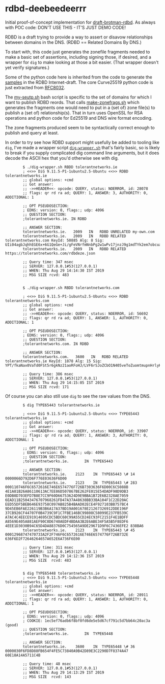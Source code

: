 # rdbd-deebeedeerrr

Initial proof-of-concept implementation for [draft-brotman-rdbd](https://tools.ietf.org/html/draft-brotman-rdbd).
As always with POC code: DON'T USE THIS - IT'S JUST DEMO CODE!

RDBD is a draft trying to provide a way to assert or disavow relationships 
between domains in the DNS. (RDBD == Related Domains By DNS.)

To start with, this code just generates the zonefile fragments needed to make a
basic set of assertions, including signing those, if desired, and a wrapper for
``dig`` to make looking at those a bit easier. (That wrapper doesn't yet verify
signatures.) 

Some of the python code here is inherited from the code to generate the
[samples](https://github.com/abrotman/related-domains-by-dns/master/sample)
in the RDBD Internet-draft. The core Curve25519 python code is just extracted from
[RFC8032](https://tools.ietf.org/html/rfc8032).

The [my-seutp.sh](./my-setup.sh) bash script is specific to the 
set of domains for which I want to publish RDBD reords. That 
calls [make-zonefrags.sh](./make-zonefrags.sh)
which generates the fragments one would need to put in a (set of) zone file(s) to
publish a (set of) relationship(s). That in turn uses OpenSSL for
RSA operations and python code for Ed25519 and DNS wire format
encoding.

The zone fragments produced seem to be syntactically correct enough
to publish and query at least.

In order to try see how RDBD support might usefully be added to tooling like
``dig``, I've made a wrapper script [``dig-wrapper.sh``](./dig-wrapper.sh)
that's fairly basic, so is likely to break if you supply complicated dig
command line arguments, but it does decode the ASCII hex that you'd otherwise
see with dig. 

            $ ./dig-wrapper.sh RBDD tolerantnetworks.ie
            ; <<>> DiG 9.11.5-P1-1ubuntu2.5-Ubuntu <<>> RDBD tolerantnetworks.ie
            ;; global options: +cmd
            ;; Got answer:
            ;; ->>HEADER<<- opcode: QUERY, status: NOERROR, id: 28078
            ;; flags: qr rd ra ad; QUERY: 1, ANSWER: 3, AUTHORITY: 0, ADDITIONAL: 1
            
            ;; OPT PSEUDOSECTION:
            ; EDNS: version: 0, flags:; udp: 4096
            ;; QUESTION SECTION:
            ;tolerantnetworks.ie. IN RDBD
            
            ;; ANSWER SECTION:
            tolerantnetworks.ie.   2009   IN   RDBD UNRELATED my-own.com
            tolerantnetworks.ie.   2009   IN   RDBD RELATED tolerantnetworks.com KeyId: 50885 Alg: 8 Sig: UIi04agbJqhhEGE6x+6G1QeGe+Ji/gFeVNrfmNnbPg2w1wPv17jnzJ9g1mdTYk2em7obcuayMornBZbq0RslBDR2cHloJh/Uejekhji7M7oQTxwi0grO7VXfW+tkbpN1jAl6uCW0uq0C7OT5JxA7t1e8SdRetvriJhGbO2oXo3vRmgAWeOISZzJpEt3hlvN8uSbPRHB/C0c5yfHH++FGvJmAjFgJniN/tTnKesTE7s6RkUaVzcW9xgyZpVzSTsk/whUfThvf+oVp5AWoga75DA1nQK7fS9qjsuar409aW1+O32Tu4dMDC5TGXU2og3bQx1RWWp3ilnHZ9sdDbv4oOLo=
            tolerantnetworks.ie.   2009   IN   RDBD RELATED https://tolerantnetworks.com/rdbdeze.json
            
            ;; Query time: 347 msec
            ;; SERVER: 127.0.0.1#53(127.0.0.1)
            ;; WHEN: Thu Aug 29 14:14:30 IST 2019
            ;; MSG SIZE rcvd: 483

            
            $ ./dig-wrapper.sh RBDD tolerantnetworks.com

            ; <<>> DiG 9.11.5-P1-1ubuntu2.5-Ubuntu <<>> RDBD tolerantnetworks.com
            ;; global options: +cmd
            ;; Got answer:
            ;; ->>HEADER<<- opcode: QUERY, status: NOERROR, id: 56692
            ;; flags: qr rd ra ad; QUERY: 1, ANSWER: 1, AUTHORITY: 0, ADDITIONAL: 1
            
            ;; OPT PSEUDOSECTION:
            ; EDNS: version: 0, flags:; udp: 4096
            ;; QUESTION SECTION:
            ;tolerantnetworks.com. IN RDBD
            
            ;; ANSWER SECTION:
            tolerantnetworks.com.   3600   IN   RDBD RELATED tolerantnetworks.ie KeyId: 1878 Alg: 15 Sig: YPT/fkaNax0VaTd0FSt5r6gkNz21aoRFoHJ/LVF6rSJoZCbO1N405veToZuomtmupnHrlyKxh4bnLkkvijUKtlA=
            
            ;; Query time: 386 msec
            ;; SERVER: 127.0.0.1#53(127.0.0.1)
            ;; WHEN: Thu Aug 29 14:15:05 IST 2019
            ;; MSG SIZE rcvd: 171

            

Of course you can also still use ``dig`` to see the
raw values from the DNS.

            $ dig TYPE65443 tolerantnetworks.ie
            
            ; <<>> DiG 9.11.5-P1-1ubuntu2.5-Ubuntu <<>> TYPE65443 tolerantnetworks.ie
            ;; global options: +cmd
            ;; Got answer:
            ;; ->>HEADER<<- opcode: QUERY, status: NOERROR, id: 33907
            ;; flags: qr rd ra ad; QUERY: 1, ANSWER: 3, AUTHORITY: 0, ADDITIONAL: 1
            
            ;; OPT PSEUDOSECTION:
            ; EDNS: version: 0, flags:; udp: 4096
            ;; QUESTION SECTION:
            ;tolerantnetworks.ie.		IN	TYPE65443
            
            ;; ANSWER SECTION:
            tolerantnetworks.ie.	2123	IN	TYPE65443 \# 14 0000066D792D6F776E03636F6D00
            tolerantnetworks.ie.	2123	IN	TYPE65443 \# 283 000110746F6C6572616E746E6574776F726B7303636F6D00C6C5088B 4E1A81B26A86110613AC7EE86D507867BE262FE015E54DADF98D9DB3 E0DB0D703EFD7B8E7CC9F60D66753624D9E9BBA1B72E6B2328AE7059 6EAD11B25043476707968261FD47A37A48638BB33BA104F1C22D20AC EED55DF5BEB646E93758C097AB825B4BAAD02ECE4F927103BB757BC4 9D45EB6FAE226119B3B6A17A37BD19A001678E21267326912DDE196F 37CB926CF44707F0B4739C9F1C7FBE146BC99808C58099E237FB539C A7AC4C4EECE91914695CDC5BDC60C99A55CD24EC93FC2151F4E1BDFF A8569E405A881AEF90C0D6740AEDF4BDAA3B2E6ABE34F5A5B5F8EDF6 4EEE1D3030B94C65D4DA88376D0C754565A9DE29671D9F6C7436EFE2 838BA6
            tolerantnetworks.ie.	2123	IN	TYPE65443 \# 45 00012968747470733A2F2F746F6C6572616E746E6574776F726B732E 636F6D2F72646264657A652E6A736F6E00
            
            ;; Query time: 311 msec
            ;; SERVER: 127.0.0.1#53(127.0.0.1)
            ;; WHEN: Thu Aug 29 14:12:36 IST 2019
            ;; MSG SIZE  rcvd: 483
            
            
            $ dig TYPE65448 tolerantnetworks.ie
            ; <<>> DiG 9.11.5-P1-1ubuntu2.5-Ubuntu <<>> TYPE65448 tolerantnetworks.ie
            ;; global options: +cmd
            ;; Got answer:
            ;; ->>HEADER<<- opcode: QUERY, status: NOERROR, id: 28911
            ;; flags: qr rd ra ad; QUERY: 1, ANSWER: 1, AUTHORITY: 0, ADDITIONAL: 1
            
            ;; OPT PSEUDOSECTION:
            ; EDNS: version: 0, flags:; udp: 4096
            ; COOKIE: 1ec5ef76adb6f8bf0fd6de5e5d67cf791c5d7bb64c20ac3a (good)
            ;; QUESTION SECTION:
            ;tolerantnetworks.ie.		IN	TYPE65448
            
            ;; ANSWER SECTION:
            tolerantnetworks.ie.	3600	IN	TYPE65448 \# 36 0000030F6FD8D88FB654F4FE5C73840A9B42D89E3C2290D7F8374A47 60E18A14A5711C4B
            
            ;; Query time: 48 msec
            ;; SERVER: 127.0.0.1#53(127.0.0.1)
            ;; WHEN: Thu Aug 29 14:13:29 IST 2019
            ;; MSG SIZE  rcvd: 143

            



